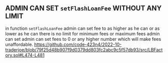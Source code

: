 ## ADMIN CAN SET `setFlashLoanFee` WITHOUT ANY LIMIT
in function `setFlashLoanFee` admin can set fee to as higher as he can or as lower as he can there is no limit for minimum fees or maximum fees admin can set admin can set fees to 0 or any higher number which will make fees unaffordable.
https://github.com/code-423n4/2022-10-traderjoe/blob/79f25d48b907f9d0379dd803fc2abc9c5f57db93/src/LBFactory.sol#L474-L481